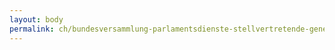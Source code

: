 ```yaml
---
layout: body
permalink: ch/bundesversammlung-parlamentsdienste-stellvertretende-generalsekretaerin-wissenschaftliche-dienste-dienst-fuer-das-amtliche-bulletin/
---
```


